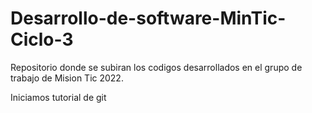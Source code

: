 # Desarrollo-de-software-MinTic-Ciclo-3
Repositorio donde se subiran los codigos desarrollados en el grupo de trabajo de Mision Tic 2022.

Iniciamos tutorial de git
